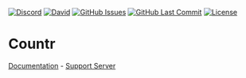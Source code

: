 [![Discord](https://img.shields.io/discord/449576301997588490.svg?label=Discord&logo=discord)](https://discord.gg/pfQz5Pq)
[![David](https://img.shields.io/david/Gleeny/Countr.svg?logo=javascript&logoColor=white)](https://david-dm.org/Gleeny/Countr)
[![GitHub Issues](https://img.shields.io/github/issues/Gleeny/Countr.svg?logo=github&logoColor=white)](https://github.com/Gleeny/Countr/issues)
[![GitHub Last Commit](https://img.shields.io/github/last-commit/Gleeny/Countr.svg?logo=github&logoColor=white)](https://github.com/Gleeny/Countr/commit/master)
[![License](https://img.shields.io/github/license/Gleeny/Countr.svg?label=License&logo=github&logoColor=white)](./LICENSE)

# Countr

[Documentation](https://gleeny.github.io/countr/) - [Support Server](https://discordapp.com/invite/JbHX5U3)